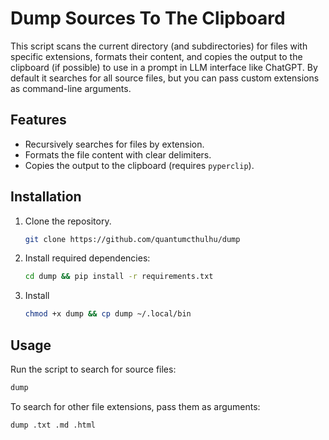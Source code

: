# Dump Sources To The Clipboard

This script scans the current directory (and subdirectories) for files with specific extensions, formats their content, and copies the output to the clipboard (if possible) to use in a prompt in LLM interface like ChatGPT. By default it searches for all source files, but you can pass custom extensions as command\-line arguments.

## Features

- Recursively searches for files by extension.  
- Formats the file content with clear delimiters.  
- Copies the output to the clipboard (requires `pyperclip`).

## Installation

1. Clone the repository.
   ```bash
   git clone https://github.com/quantumcthulhu/dump
   ```
3. Install required dependencies:

    ```bash
    cd dump && pip install -r requirements.txt
    ```
4. Install

   ```bash
   chmod +x dump && cp dump ~/.local/bin
   ```

## Usage

Run the script to search for source files:

```bash
dump
```

To search for other file extensions, pass them as arguments:

```bash
dump .txt .md .html
```
